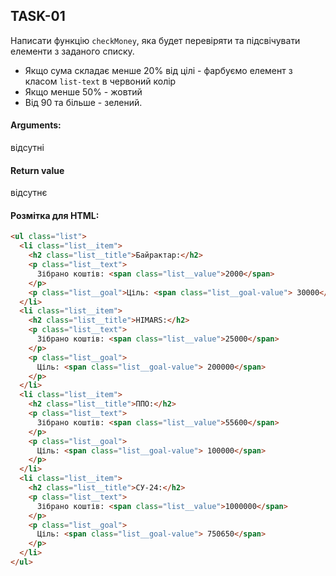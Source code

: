 ## TASK-01

Написати функцію `checkMoney`, яка будет перевіряти та підсвічувати елементи з заданого списку.

- Якщо сума складає менше 20% від цілі - фарбуємо елемент з класом `list-text` в червоний колір
- Якщо менше 50% - жовтий
- Від 90 та більше - зелений.

#### Arguments:

відсутні

#### Return value

відсутнє

#### Розмітка для HTML:

```html
<ul class="list">
  <li class="list__item">
    <h2 class="list__title">Байрактар:</h2>
    <p class="list__text">
      Зібрано коштів: <span class="list__value">2000</span>
    </p>
    <p class="list__goal">Ціль: <span class="list__goal-value"> 30000</span></p>
  </li>
  <li class="list__item">
    <h2 class="list__title">HIMARS:</h2>
    <p class="list__text">
      Зібрано коштів: <span class="list__value">25000</span>
    </p>
    <p class="list__goal">
      Ціль: <span class="list__goal-value"> 200000</span>
    </p>
  </li>
  <li class="list__item">
    <h2 class="list__title">ППО:</h2>
    <p class="list__text">
      Зібрано коштів: <span class="list__value">55600</span>
    </p>
    <p class="list__goal">
      Ціль: <span class="list__goal-value"> 100000</span>
    </p>
  </li>
  <li class="list__item">
    <h2 class="list__title">СУ-24:</h2>
    <p class="list__text">
      Зібрано коштів: <span class="list__value">1000000</span>
    </p>
    <p class="list__goal">
      Ціль: <span class="list__goal-value"> 750650</span>
    </p>
  </li>
</ul>
```
